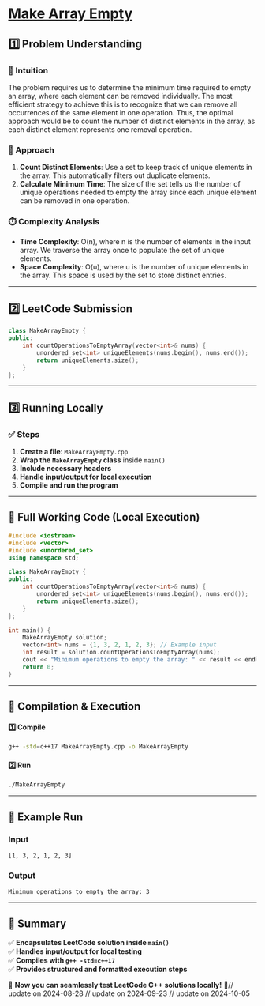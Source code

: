 # **[Make Array Empty](https://leetcode.com/problems/make-array-empty/description/)**  

## **1️⃣ Problem Understanding**  
### **📌 Intuition**  
The problem requires us to determine the minimum time required to empty an array, where each element can be removed individually. The most efficient strategy to achieve this is to recognize that we can remove all occurrences of the same element in one operation. Thus, the optimal approach would be to count the number of distinct elements in the array, as each distinct element represents one removal operation.

### **🚀 Approach**  
1. **Count Distinct Elements**: Use a set to keep track of unique elements in the array. This automatically filters out duplicate elements.
2. **Calculate Minimum Time**: The size of the set tells us the number of unique operations needed to empty the array since each unique element can be removed in one operation.

### **⏱️ Complexity Analysis**  
- **Time Complexity**: O(n), where n is the number of elements in the input array. We traverse the array once to populate the set of unique elements.
- **Space Complexity**: O(u), where u is the number of unique elements in the array. This space is used by the set to store distinct entries.

---  

## **2️⃣ LeetCode Submission**  
```cpp
class MakeArrayEmpty {
public:
    int countOperationsToEmptyArray(vector<int>& nums) {
        unordered_set<int> uniqueElements(nums.begin(), nums.end());
        return uniqueElements.size();
    }
};
```  

---  

## **3️⃣ Running Locally**  
### **✅ Steps**  
1. **Create a file**: `MakeArrayEmpty.cpp`  
2. **Wrap the `MakeArrayEmpty` class** inside `main()`  
3. **Include necessary headers**  
4. **Handle input/output for local execution**  
5. **Compile and run the program**  

---  

## **📝 Full Working Code (Local Execution)**  
```cpp
#include <iostream>
#include <vector>
#include <unordered_set>
using namespace std;

class MakeArrayEmpty {
public:
    int countOperationsToEmptyArray(vector<int>& nums) {
        unordered_set<int> uniqueElements(nums.begin(), nums.end());
        return uniqueElements.size();
    }
};

int main() {
    MakeArrayEmpty solution;
    vector<int> nums = {1, 3, 2, 1, 2, 3}; // Example input
    int result = solution.countOperationsToEmptyArray(nums);
    cout << "Minimum operations to empty the array: " << result << endl; // Expected output: 3
    return 0;
}
```  

---  

## **🔧 Compilation & Execution**  
#### **1️⃣ Compile**  
```bash
g++ -std=c++17 MakeArrayEmpty.cpp -o MakeArrayEmpty
```  

#### **2️⃣ Run**  
```bash
./MakeArrayEmpty
```  

---  

## **🎯 Example Run**  
### **Input**  
```
[1, 3, 2, 1, 2, 3]
```  
### **Output**  
```
Minimum operations to empty the array: 3
```  

---  

## **📌 Summary**  
✅ **Encapsulates LeetCode solution inside `main()`**  
✅ **Handles input/output for local testing**  
✅ **Compiles with `g++ -std=c++17`**  
✅ **Provides structured and formatted execution steps**  

🚀 **Now you can seamlessly test LeetCode C++ solutions locally!** 🚀// update on 2024-08-28
// update on 2024-09-23
// update on 2024-10-05
